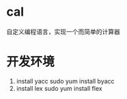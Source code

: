 # cal
自定义编程语言，实现一个而简单的计算器

# 开发环境
1. install yacc
	sudo yum install byacc
2. install lex
	sudo yum install flex

